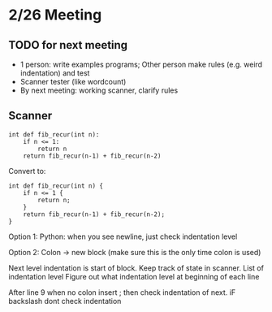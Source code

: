 # 2/26 Meeting

## TODO for next meeting
- 1 person: write examples programs; Other person make rules (e.g. weird indentation) and test
- Scanner tester (like wordcount)
- By next meeting: working scanner, clarify rules

## Scanner
```
int def fib_recur(int n):
    if n <= 1:
        return n
    return fib_recur(n-1) + fib_recur(n-2)
```

Convert to:
```
int def fib_recur(int n) {
    if n <= 1 {
        return n;
    }
    return fib_recur(n-1) + fib_recur(n-2);
}
```

Option 1:
Python: when you see newline, just check indentation level

Option 2:
Colon -> new block (make sure this is the only time colon is used)


Next level indentation is start of block.
Keep track of state in scanner. List of indentation level
Figure out what indentation level at beginning of each line

After line 9 when no colon insert ; then check indentation of next. iF backslash dont check indentation


